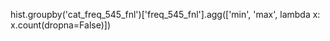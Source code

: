 hist.groupby('cat_freq_545_fnl')['freq_545_fnl'].agg(['min', 'max', lambda x: x.count(dropna=False)])


